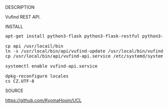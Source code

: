 
DESCRIPTION

Vufind REST API.

INSTALL
<pre>
apt-get install python3-flask python3-flask-restful python3-rrdtool

cp api /usr/locail/bin
ln -s /usr/local/bin/api/vufind-update /usr/local/bin/vufind-update
cp /usr/local/bin/api/vufind-api.service /etc/systemd/system/

systemctl enable vufind-api.service

dpkg-reconfigure locales
cs_CZ.UTF-8
</pre>
SOURCE

https://github.com/KyomaHooin/UCL

